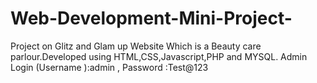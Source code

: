 # Web-Development-Mini-Project-
Project on Glitz and Glam up Website Which is a Beauty care parlour.Developed using HTML,CSS,Javascript,PHP and MYSQL. Admin Login (Username ):admin , Password :Test@123
